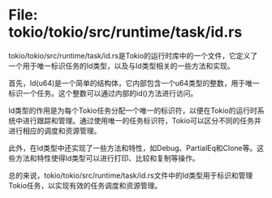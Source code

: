 # File: tokio/tokio/src/runtime/task/id.rs

tokio/tokio/src/runtime/task/id.rs是Tokio的运行时库中的一个文件，它定义了一个用于唯一标识任务的Id类型，以及与Id类型相关的一些方法和实现。

首先，Id(u64)是一个简单的结构体，它内部包含一个u64类型的整数，用于唯一标识一个任务。这个整数可以通过内部的id()方法进行访问。

Id类型的作用是为每个Tokio任务分配一个唯一的标识符，以便在Tokio的运行时系统中进行跟踪和管理。通过使用唯一的任务标识符，Tokio可以区分不同的任务并进行相应的调度和资源管理。

此外，在Id类型中还实现了一些方法和特性，如Debug、PartialEq和Clone等。这些方法和特性使得Id类型可以进行打印、比较和复制等操作。

总的来说，tokio/tokio/src/runtime/task/id.rs文件中的Id类型用于标识和管理Tokio任务，以实现有效的任务调度和资源管理。


